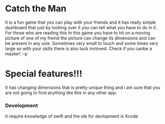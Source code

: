 # Catch the Man

It is a fun game that you can play with your friends and it has really simple dashboard that just by looking over it you can tell what you have to do in it .
For those who are reading this 
In this game you have to hit on a moving picture of one of my freind the picture can change its dimensions and can be present in any size. Sometimes very small to touch and some times very large so with your skills there is also luck invloved. Check if you canbe a master! :-p

# Special features!!!

It has changing dimensions that is pretty unique thing and i am sure that you are not going to find anything like this in any other app.

### Development
It require knowledge of swift and the ide for devlopment is Xcode

